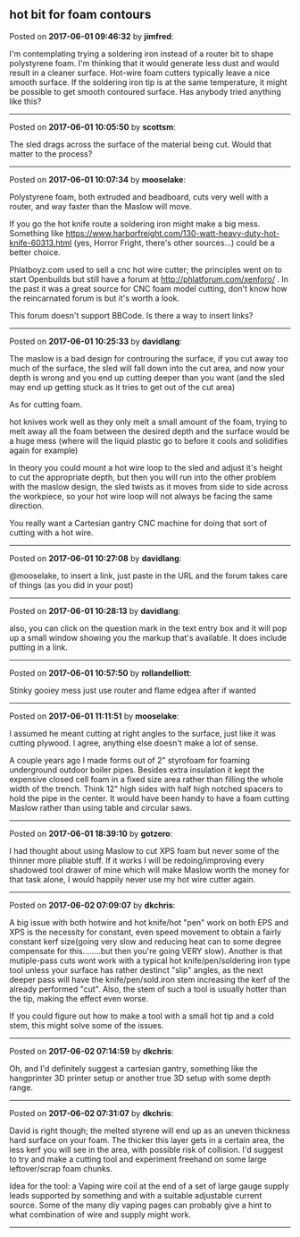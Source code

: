 ## hot bit for foam contours
Posted on **2017-06-01 09:46:32** by **jimfred**:

I'm contemplating trying a soldering iron instead of a router bit to shape polystyrene foam. I'm thinking that it would generate less dust and would result in a cleaner surface. Hot-wire foam cutters typically leave a nice smooth surface. If the soldering iron tip is at the same temperature, it might be possible to get smooth contoured surface. Has anybody tried anything like this?

---

Posted on **2017-06-01 10:05:50** by **scottsm**:

The sled drags across the surface of the material being cut. Would that matter to the process?

---

Posted on **2017-06-01 10:07:34** by **mooselake**:

Polystyrene foam, both extruded and beadboard, cuts very well with a router, and way faster than the Maslow will move.



If you go the hot knife route a soldering iron might make a big mess.  Something like https://www.harborfreight.com/130-watt-heavy-duty-hot-knife-60313.html (yes, Horror Fright, there's other sources...) could be a better choice.



Phlatboyz.com used to sell a cnc hot wire cutter; the principles went on to start Openbuilds but still have a forum at http://phlatforum.com/xenforo/ .  In the past it was a great source for CNC foam model cutting, don't know how the reincarnated forum is but it's worth a look.



This forum doesn't  support BBCode.  Is there a way to insert links?

---

Posted on **2017-06-01 10:25:33** by **davidlang**:

The maslow is a bad design for controuring the surface, if you cut away too much of the surface, the sled will fall down into the cut area, and now your depth is wrong and you end up cutting deeper than you want (and the sled may end up getting stuck as it tries to get out of the cut area)



As for cutting foam.



hot knives work well as they only melt a small amount of the foam, trying to melt away all the foam between the desired depth and the surface would be a huge mess (where will the liquid plastic go to before it cools and solidifies again for example)



In theory you could mount a hot wire loop to the sled and adjust it's height to cut the appropriate depth, but then you will run into the other problem with the maslow design, the sled twists as it moves from side to side across the workpiece, so your hot wire loop will not always be facing the same direction.



You really want a Cartesian gantry CNC machine for doing that sort of cutting with a hot wire.

---

Posted on **2017-06-01 10:27:08** by **davidlang**:

@mooselake, to insert a link, just paste in the URL and the forum takes care of things (as you did in your post)

---

Posted on **2017-06-01 10:28:13** by **davidlang**:

also, you can click on the question mark in the text entry box and it will pop up a small window showing you the markup that's available. It does include putting in a link.

---

Posted on **2017-06-01 10:57:50** by **rollandelliott**:

Stinky gooiey  mess just use router and flame edgea after if wanted

---

Posted on **2017-06-01 11:11:51** by **mooselake**:

I assumed he meant cutting at right angles to the surface, just like it was cutting plywood.  I agree, anything else doesn't make a lot of sense.



A couple years ago I made forms out of 2" styrofoam for foaming underground outdoor boiler pipes.  Besides extra insulation it kept the expensive closed cell foam in a fixed size area rather than filling the whole width of the trench.  Think 12" high sides with half high notched spacers to hold the pipe in the center.  It would have been handy to have a foam cutting Maslow rather than using table and circular saws.

---

Posted on **2017-06-01 18:39:10** by **gotzero**:

I had thought about using Maslow to cut XPS foam but never some of the thinner more pliable stuff. If it works I will be redoing/improving every shadowed tool drawer of mine which will make Maslow worth the money for that task alone, I would happily never use my hot wire cutter again.

---

Posted on **2017-06-02 07:09:07** by **dkchris**:

A big issue with both hotwire and hot knife/hot "pen" work on both EPS and XPS is the necessity for constant, even speed movement to obtain a fairly constant kerf size(going very slow and reducing heat can to some degree compensate for this........but then you're going VERY slow). Another is that mutiple-pass cuts wont work with a typical hot knife/pen/soldering iron type tool unless your surface has rather destinct "slip" angles, as the next deeper pass will have the knife/pen/sold.iron stem increasing the kerf of the already performed "cut". Also, the stem of such a tool is usually hotter than the tip, making the effect even worse.

If you could figure out how to make a tool with a small hot tip and a cold stem, this might solve some of the issues.

---

Posted on **2017-06-02 07:14:59** by **dkchris**:

Oh, and I'd definitely suggest a cartesian gantry, something like the hangprinter 3D printer setup or another true 3D setup with some depth range.

---

Posted on **2017-06-02 07:31:07** by **dkchris**:

David is right though; the melted styrene will end up as an uneven thickness hard surface on your foam. The thicker this layer gets in a certain area, the less kerf you will see in the area, with possible risk of collision. I'd suggest to try and make a cutting tool and experiment freehand on some large leftover/scrap foam chunks.

Idea for the tool: a Vaping wire coil at the end of a set of large gauge supply leads supported by something and with a suitable adjustable current source. Some of the many diy vaping pages can probably give a hint to what combination of wire and supply might work.

---

